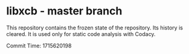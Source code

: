 # libxcb - master branch

This repository contains the frozen state of the repository.
Its history is cleared. It is used only for static code
analysis with Codacy.

Commit Time: 1715620198